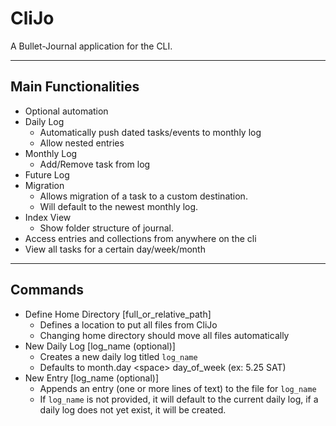 # CliJo

A Bullet-Journal application for the CLI.

***

## Main Functionalities

- Optional automation
- Daily Log
  - Automatically push dated tasks/events to monthly log
  - Allow nested entries
- Monthly Log
  - Add/Remove task from log
- Future Log
- Migration
  - Allows migration of a task to a custom destination.
  - Will default to the newest monthly log.
- Index View
  - Show folder structure of journal.
- Access entries and collections from anywhere on the cli
- View all tasks for a certain day/week/month

***

## Commands

- Define Home Directory \[full_or_relative_path\]
  - Defines a location to put all files from CliJo
  - Changing home directory should move all files automatically
- New Daily Log \[log_name (optional)\]
  - Creates a new daily log titled `log_name`
  - Defaults to month.day \<space\> day_of_week (ex: 5.25 SAT)
- New Entry \[log_name (optional)\]
  - Appends an entry (one or more lines of text) to the file for `log_name`
  - If `log_name` is not provided, it will default to the current daily log, if a daily log does not yet exist, it will be created.
